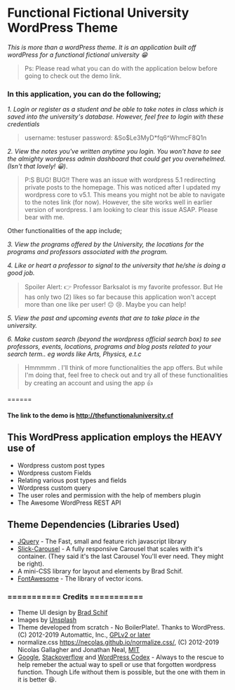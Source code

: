 # Functional Fictional University WordPress Theme
*This is more than a wordPress theme. It is an application built off wordPress for a functional fictional university :grin:*

> Ps: Please read what you can do with the application below before going to check out the demo link.

### In this application, you can do the following;

*1. Login or register as a student and be able to take notes in class which is saved into the university's database. However, feel free to login with these credentials*

> username: testuser
> password: &So$Le3MyD*fq6^WhmcF8Q1n

*2. View the notes you've written anytime you login. You won't have to see the almighty wordpress admin dashboard that could get you overwhelmed. (Isn't that lovely! :grinning:)*.

> P:S BUG! BUG!! There was an issue with wordpress 5.1 redirecting private posts to the homepage. This was noticed after I updated my wordpress core to v5.1. This means you might not be able to navigate to the notes link (for now). However, the site works well in earlier version of wordpress. I am looking to clear this issue ASAP. Please bear with me.

Other functionalities of the app include;

*3. View the programs offered by the University, the locations for the programs and professors associated with the program.*

*4. Like or heart a professor to signal to the university that he/she is doing a good job.*
> Spoiler Alert: :point_right: Professor Barksalot is my favorite professor. But He has only two (2) likes so far because this application won't accept more than one like per user! :pensive: :cry:. Maybe you can help!

*5. View the past and upcoming events that are to take place in the university.*

*6. Make custom search (beyond the wordpress official search box) to see professors, events, locations, programs and blog posts related to your search term.. eg words like Arts, Physics, e.t.c*

> Hmmmmm . I'll think of more functionalities the app offers. But while I'm doing that, feel free to check out and try all of these functionalities by creating an account and using the app :thumbsup:

======

#### The link to the demo is http://thefunctionaluniversity.cf


## This WordPress application employs the HEAVY use of
* Wordpress custom post types
* Wordpress custom Fields
* Relating various post types and fields
* Wordpress custom query
* The user roles and permission with the help of members plugin
* The Awesome WordPress REST API

## Theme Dependencies (Libraries Used)
* [JQuery](https://jquery.com) - The Fast, small and feature rich javascript library
* [Slick-Carousel](https://kenwheeler.github.io/slick/) - A fully responsive Carousel that scales with it's container. (They said it's the last Carousel You'll ever need. They might be right).
* A mini-CSS library for layout and elements by Brad Schif.
* [FontAwesome](https://fontawesome.com) - The library of vector icons.

### =========== Credits ===========
* Theme UI design by [Brad Schif]()
* Images by [Unsplash](https://unsplash.com)
* Theme developed from scratch - No BoilerPlate!. Thanks to WordPress. (C) 2012-2019 Automattic, Inc., [GPLv2 or later](https://www.gnu.org/licenses/gpl-2.0.html)
* normalize.css https://necolas.github.io/normalize.css/, (C) 2012-2019 Nicolas Gallagher and Jonathan Neal, [MIT](https://opensource.org/licenses/MIT)
* [Google](https://google.com), [Stackoverflow](https://stackoverflow.com) and [WordPress Codex](https://codex.wordpress.org) - Always to the rescue to help  remeber the actual way to spell or use that forgotten wordpress function. Though Life without them is possible, but the one with them in it is better :laughing:.


